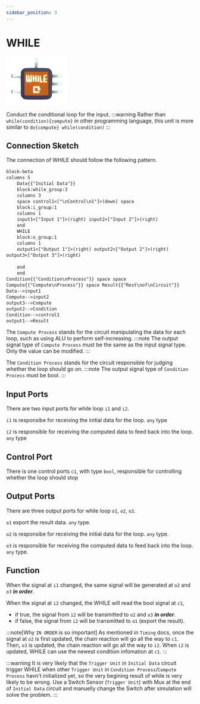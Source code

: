 ```yaml
---
sidebar_position: 3
---
```

# WHILE
![WHILE](./img/WHILE.png)

Conduct the conditional loop for the input.
:::warning
Rather than `while(condition){compute}` in other programming language, this unit is more similar to `do{compute} while(condition)`
:::

## Connection Sketch

The connection of WHILE should follow the following pattern.

```mermaid
block-beta
columns 5
    Data{{"Initial Data"}}
    block:while_group:3
    columns 3
    space control1<["\nControl\n1"]>(down) space
    block:i_group:1
    columns 1
    input1<["Input 1"]>(right) input2<["Input 2"]>(right)
    end
    WHILE
    block:o_group:1
    columns 1
    output1<["Output 1"]>(right) output2<["Output 2"]>(right) output3<["Output 3"]>(right)

    end
    end
Condition{{"Condition\nProcess"}} space space Compute{{"Compute\nProcess"}} space Result{{"Rest\nof\nCircuit"}}
Data-->input1
Compute-->input2
output3-->Compute
output2-->Condition
Condition-->control1
output1-->Result
```

The `Compute Process` stands for the circuit manipulating the data for each loop, such as using ALU to perform self-increasing.
:::note
The output signal type of `Compute Process` must be the same as the input signal type. Only the value can be modified.
:::

The `Condition Process` stands for the circuit responsible for judging whether the loop should go on.
:::note
The output signal type of `Condition Process` must be bool.
:::

## Input Ports

There are two input ports for while loop `i1` and `i2`.

`i1` is responsibe for receiving the initial data for the loop. `any` type

`i2` is responsible for receiving the computed data to feed back into the loop. `any` type

## Control Port

There is one control ports `c1`, with type `bool`, responsible for controlling whether the loop should stop

## Output Ports

There are three output ports for while loop `o1`, `o2`, `o3`.

`o1` export the result data. `any` type.

`o2` is responsibe for receiving the initial data for the loop. `any` type.

`o3` is responsible for receiving the computed data to feed back into the loop. `any` type.

## Function

When the signal at `i1` changed, the same signal will be generated at `o2` and `o3` ***in order***.

When the signal at `i2` changed, the WHILE will read the bool signal at `c1`,
- if true, the signal from `i2` will be transmitted to `o2` and `o3` ***in order***.
- if false, the signal from `i2` will be transmitted to `o1` (export the result).

:::note[Why `IN ORDER` is so important]
As mentioned in `Timing` docs, once the signal at `o2` is first updated, the chain reaction will go all the way to `c1`. Then, `o3` is updated, the chain reaction will go all the way to `i2`. When `i2` is updated, WHILE can use the newest condition infomation at `c1`.
:::

:::warning
It is very likely that the `Trigger Unit` in `Initial Data` circuit trigger WHILE when other `Trigger Unit` in `Condition Process`/`Compute Process` havn't initialized yet, so the very begining result of while is very likely to be wrong. Use a Switch Sensor (`Trigger Unit`) with Mux at the end of `Initial Data` circuit and manuelly change the Switch after simulation will solve the problem.
:::
